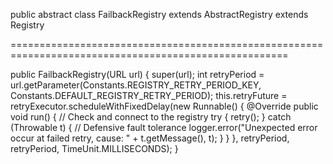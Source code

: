 

public abstract class FailbackRegistry extends AbstractRegistry extends Registry


======================================================================================================

public FailbackRegistry(URL url) {
    super(url);
    int retryPeriod = url.getParameter(Constants.REGISTRY_RETRY_PERIOD_KEY, Constants.DEFAULT_REGISTRY_RETRY_PERIOD);
    this.retryFuture = retryExecutor.scheduleWithFixedDelay(new Runnable() {
        @Override
        public void run() {
            // Check and connect to the registry
            try {
                retry();
            } catch (Throwable t) { // Defensive fault tolerance
                logger.error("Unexpected error occur at failed retry, cause: " + t.getMessage(), t);
            }
        }
    }, retryPeriod, retryPeriod, TimeUnit.MILLISECONDS);
}


